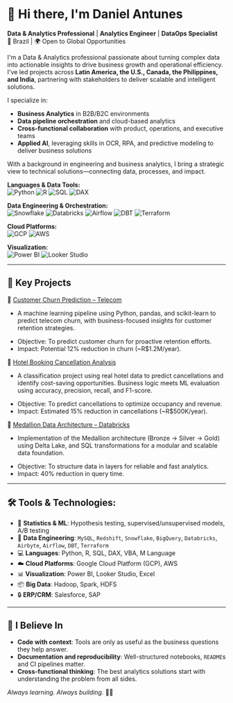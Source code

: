 # 👋 Hi there, I'm Daniel Antunes 
**Data & Analytics Professional** | **Analytics Engineer** | **DataOps Specialist**  
📍 Brazil | 🌍 Open to Global Opportunities 

I'm a Data & Analytics professional passionate about turning complex data into actionable insights to drive business growth and operational efficiency. I've led projects across **Latin America, the U.S., Canada, the Philippines, and India**, partnering with stakeholders to deliver scalable and intelligent solutions.

I specialize in:

-  **Business Analytics** in B2B/B2C environments
-  **Data pipeline orchestration** and cloud-based analytics
-  **Cross-functional collaboration** with product, operations, and executive teams
-  **Applied AI**, leveraging skills in OCR, RPA, and predictive modeling to deliver business solutions

With a background in engineering and business analytics, I bring a strategic view to technical solutions—connecting data, processes, and impact.


**Languages & Data Tools:**  
![Python](https://img.shields.io/badge/-Python-3776AB?logo=python&logoColor=white) ![R](https://img.shields.io/badge/-R-276DC3?logo=r&logoColor=white) ![SQL](https://img.shields.io/badge/-SQL-336791?logo=postgresql&logoColor=white) ![DAX](https://img.shields.io/badge/-DAX-F2C811?logo=powerbi&logoColor=black)  

**Data Engineering & Orchestration:**  
![Snowflake](https://img.shields.io/badge/-Snowflake-29B5E8?logo=snowflake&logoColor=white) ![Databricks](https://img.shields.io/badge/-Databricks-EF4B2C?logo=databricks&logoColor=white) ![Airflow](https://img.shields.io/badge/-Airflow-017CEE?logo=apacheairflow&logoColor=white) ![DBT](https://img.shields.io/badge/-dbt-FF694B?logo=dbt&logoColor=white) ![Terraform](https://img.shields.io/badge/-Terraform-623CE4?logo=terraform&logoColor=white)  

**Cloud Platforms:**  
![GCP](https://img.shields.io/badge/-Google_Cloud-4285F4?logo=googlecloud&logoColor=white) ![AWS](https://img.shields.io/badge/-AWS-232F3E?logo=amazonaws&logoColor=white)  

**Visualization:**  
![Power BI](https://img.shields.io/badge/-PowerBI-F2C811?logo=powerbi&logoColor=black) ![Looker Studio](https://img.shields.io/badge/-Looker%20Studio-4285F4?logo=googlestudio&logoColor=white)  


---

## 💼 Key Projects

🔹 [Customer Churn Prediction – Telecom](https://github.com/danmca19/Telecom_Churn)  
 * A machine learning pipeline using Python, pandas, and scikit-learn to predict telecom churn, with business-focused insights for customer retention strategies.
  - Objective: To predict customer churn for proactive retention efforts.
  - Impact: Potential 12% reduction in churn (~R$1.2M/year).
 
🔹 [Hotel Booking Cancellation Analysis](https://github.com/danmca19/HotelCancelations)  
 * A classification project using real hotel data to predict cancellations and identify cost-saving opportunities. Business logic meets ML evaluation using accuracy, precision, recall, and F1-score.
  - Objective: To predict cancellations to optimize occupancy and revenue.
  - Impact: Estimated 15% reduction in cancellations (~R$500K/year).
  
🔹 [Medallion Data Architecture – Databricks](https://github.com/danmca19/Medallion_Data_Architecture)  
 *  Implementation of the Medallion architecture (Bronze → Silver → Gold) using Delta Lake, and SQL transformations for a modular and scalable data foundation.
  - Objective: To structure data in layers for reliable and fast analytics.
  - Impact: 40% reduction in query time.
 
---

##  🛠️ Tools & Technologies:

- 🔎 **Statistics & ML**: Hypothesis testing, supervised/unsupervised models, A/B testing
- 🔧 **Data Engineering**: `MySQL`, `Redshift`, `Snowflake`, `BigQuery`, `Databricks`, `Airbyte`, `Airflow`, `DBT`, `Terraform`
- 💻 **Languages**: Python, R, SQL, DAX, VBA, M Language
- ☁️ **Cloud Platforms**: Google Cloud Platform (GCP), AWS
- 📊 **Visualization**: Power BI, Looker Studio, Excel
- 📦 **Big Data**: Hadoop, Spark, HDFS
- 🔒 **ERP/CRM**: Salesforce, SAP

---

## 🚀 I Believe In

- **Code with context**: Tools are only as useful as the business questions they help answer.
- **Documentation and reproducibility**: Well-structured notebooks, `README`s and CI pipelines matter.
- **Cross-functional thinking**: The best analytics solutions start with understanding the problem from all sides.

_Always learning. Always building._ 🧠💡
